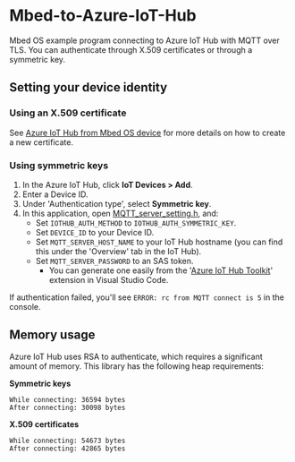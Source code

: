 # Mbed-to-Azure-IoT-Hub

Mbed OS example program connecting to Azure IoT Hub with MQTT over TLS. You can authenticate through X.509 certificates or through a symmetric key.

## Setting your device identity

### Using an X.509 certificate

See [Azure IoT Hub from Mbed OS device](https://os.mbed.com/users/coisme/notebook/azure-iot-hub-from-mbed-os-device/) for more details on how to create a new certificate.

### Using symmetric keys

1. In the Azure IoT Hub, click **IoT Devices > Add**.
1. Enter a Device ID.
1. Under 'Authentication type', select **Symmetric key**.
1. In this application, open [MQTT_server_setting.h](MQTT_server_setting.h), and:
    * Set `IOTHUB_AUTH_METHOD` to `IOTHUB_AUTH_SYMMETRIC_KEY`.
    * Set `DEVICE_ID` to your Device ID.
    * Set `MQTT_SERVER_HOST_NAME` to your IoT Hub hostname (you can find this under the 'Overview' tab in the IoT Hub).
    * Set `MQTT_SERVER_PASSWORD` to an SAS token.
        * You can generate one easily from the '[Azure IoT Hub Toolkit](https://github.com/Microsoft/vscode-azure-iot-toolkit/wiki/Generate-SAS-Token-for-IoT-Hub)' extension in Visual Studio Code.

If authentication failed, you'll see `ERROR: rc from MQTT connect is 5` in the console.

## Memory usage

Azure IoT Hub uses RSA to authenticate, which requires a significant amount of memory. This library has the following heap requirements:

**Symmetric keys**

```
While connecting: 36594 bytes
After connecting: 30098 bytes
```

**X.509 certificates**

```
While connecting: 54673 bytes
After connecting: 42865 bytes
```

